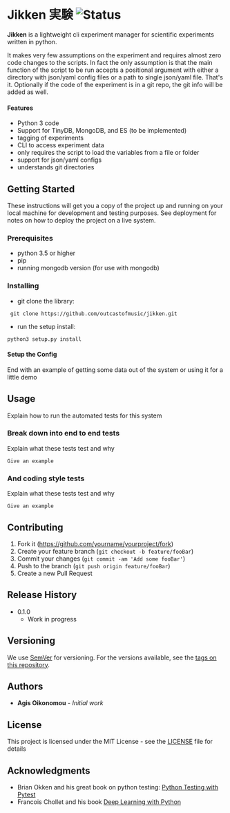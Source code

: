 # Jikken 実験    ![Status][travis-image]

**Jikken** is a lightweight cli experiment manager for scientific experiments written in python.

It makes very few assumptions on the experiment and requires almost zero code changes
to the scripts. In fact the only assumption is that the main function of the script to be run
accepts a positional argument with either a directory with json/yaml config files
or a path to single json/yaml file. That's it. Optionally if the code of the
experiment is in a git repo, the git info will be added as well.

#### Features
- Python 3 code
- Support for TinyDB, MongoDB, and ES (to be implemented)
- tagging of experiments
- CLI to access experiment data
- only requires the script to load the variables from a file or folder
- support for json/yaml configs
- understands git directories

## Getting Started

These instructions will get you a copy of the project up and running on your local machine for development and testing purposes. See deployment for notes on how to deploy the project on a live system.

### Prerequisites
- python 3.5 or higher
- pip
- running mongodb version (for use with mongodb)

### Installing

* git clone the library:
```
 git clone https://github.com/outcastofmusic/jikken.git
```
* run the setup install:
```
python3 setup.py install
```
#### Setup the Config

End with an example of getting some data out of the system or using it for a little demo

## Usage

Explain how to run the automated tests for this system

### Break down into end to end tests

Explain what these tests test and why

```
Give an example
```

### And coding style tests

Explain what these tests test and why

```
Give an example
```

## Contributing

1. Fork it (<https://github.com/yourname/yourproject/fork>)
2. Create your feature branch (`git checkout -b feature/fooBar`)
3. Commit your changes (`git commit -am 'Add some fooBar'`)
4. Push to the branch (`git push origin feature/fooBar`)
5. Create a new Pull Request


## Release History

* 0.1.0
    * Work in progress

## Versioning

We use [SemVer](http://semver.org/) for versioning. For the versions available, see the [tags on this repository](https://github.com/your/project/tags).

## Authors

* **Agis Oikonomou** - *Initial work*

## License

This project is licensed under the MIT License - see the [LICENSE](LICENSE) file for details

## Acknowledgments

* Brian Okken and his great book on python testing: [Python Testing with Pytest](https://pragprog.com/book/bopytest/python-testing-with-pytest)
* Francois Chollet and his book [Deep Learning with Python](https://www.manning.com/books/deep-learning-with-python)

<!-- Markdown link & img dfn's -->
[travis-image]: https://travis-ci.org/outcastofmusic/jikken.svg?branch=master
[wiki]: https://github.com/outcastofmusic/jikken/wiki